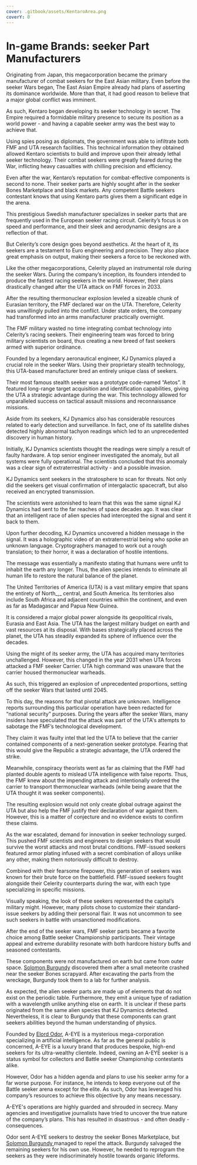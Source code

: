 ```yaml
---
cover: .gitbook/assets/KentaroArea.png
coverY: 0
---
```


# In-game Brands: seeker Part Manufacturers

Originating from Japan, this megacorporation became the primary manufacturer of combat seekers for the East Asian military. Even before the seeker Wars began, The East Asian Empire already had plans of asserting its dominance worldwide. More than that, it had good reason to believe that a major global conflict was imminent.

As such, Kentaro began developing its seeker technology in secret. The Empire required a formidable military presence to secure its position as a world power - and having a capable seeker army was the best way to achieve that.

Using spies posing as diplomats, the government was able to infiltrate both FMF and UTA research facilities. This technical information they obtained allowed Kentaro scientists to build and improve upon their already lethal seeker technology. Their combat seekers were greatly feared during the War, inflicting heavy casualties with chilling precision and efficiency.

Even after the war, Kentaro’s reputation for combat-effective components is second to none. Their seeker parts are highly sought after in the seeker Bones Marketplace and black markets. Any competent Battle seekers contestant knows that using Kentaro parts gives them a significant edge in the arena.

This prestigious Swedish manufacturer specializes in seeker parts that are frequently used in the European seeker racing circuit. Celerity’s focus is on speed and performance, and their sleek and aerodynamic designs are a reflection of that.

But Celerity’s core design goes beyond aesthetics. At the heart of it, its seekers are a testament to Euro engineering and precision. They also place great emphasis on output, making their seekers a force to be reckoned with.

Like the other megacorporations, Celerity played an instrumental role during the seeker Wars. During the company’s inception, its founders intended to produce the fastest racing seekers in the world. However, their plans drastically changed after the UTA attack on FMF forces in 2033.

After the resulting thermonuclear explosion leveled a sizeable chunk of Eurasian territory, the FMF declared war on the UTA. Therefore, Celerity was unwillingly pulled into the conflict. Under state orders, the company had transformed into an arms manufacturer practically overnight.

The FMF military wasted no time integrating combat technology into Celerity’s racing seekers. Their engineering team was forced to bring military scientists on board, thus creating a new breed of fast seekers armed with superior ordinance.

Founded by a legendary aeronautical engineer, KJ Dynamics played a crucial role in the seeker Wars. Using their proprietary stealth technology, this UTA-based manufacturer bred an entirely unique class of seekers.

Their most famous stealth seeker was a prototype code-named “Aetos”. It featured long-range target acquisition and identification capabilities, giving the UTA a strategic advantage during the war. This technology allowed for unparalleled success on tactical assault missions and reconnaissance missions.

Aside from its seekers, KJ Dynamics also has considerable resources related to early detection and surveillance. In fact, one of its satellite dishes detected highly abnormal tachyon readings which led to an unprecedented discovery in human history.

Initially, KJ Dynamics scientists thought the readings were simply a result of faulty hardware. A top senior engineer investigated the anomaly, but all systems were fully operational. The scientists concluded that this anomaly was a clear sign of extraterrestrial activity - and a possible invasion.

KJ Dynamics sent seekers in the stratosphere to scan for threats. Not only did the seekers get visual confirmation of intergalactic spacecraft, but also received an encrypted transmission.

The scientists were astonished to learn that this was the same signal KJ Dynamics had sent to the far reaches of space decades ago. It was clear that an intelligent race of alien species had intercepted the signal and sent it back to them.

Upon further decoding, KJ Dynamics uncovered a hidden message in the signal. It was a holographic video of an extraterrestrial being who spoke an unknown language. Cryptographers managed to work out a rough translation; to their horror, it was a declaration of hostile intentions.

The message was essentially a manifesto stating that humans were unfit to inhabit the earth any longer. Thus, the alien species intends to eliminate all human life to restore the natural balance of the planet.

The United Territories of America (UTA) is a vast military empire that spans the entirety of North_,_ central, and South America. Its territories also include South Africa and adjacent countries within the continent, and even as far as Madagascar and Papua New Guinea.

It is considered a major global power alongside its geopolitical rivals, Eurasia and East Asia. The UTA has the largest military budget on earth and vast resources at its disposal. With bases strategically placed across the planet, the UTA has steadily expanded its sphere of influence over the decades.

Using the might of its seeker army, the UTA has acquired many territories unchallenged. However, this changed in the year 2031 when UTA forces attacked a FMF seeker Carrier. UTA high command was unaware that the carrier housed thermonuclear warheads.

As such, this triggered an explosion of unprecedented proportions, setting off the seeker Wars that lasted until 2045.

To this day, the reasons for that pivotal attack are unknown. Intelligence reports surrounding this particular operation have been redacted for “national security” purposes. During the years after the seeker Wars, many insiders have speculated that the attack was part of the UTA's attempts to sabotage the FMF’s technological development.

They claim it was faulty intel that led the UTA to believe that the carrier contained components of a next-generation seeker prototype. Fearing that this would give the Republic a strategic advantage, the UTA ordered the strike.

Meanwhile, conspiracy theorists went as far as claiming that the FMF had planted double agents to mislead UTA intelligence with false reports. Thus, the FMF knew about the impending attack and intentionally ordered the carrier to transport thermonuclear warheads (while being aware that the UTA thought it was seeker components).

The resulting explosion would not only create global outrage against the UTA but also help the FMF justify their declaration of war against them. However, this is a matter of conjecture and no evidence exists to confirm these claims.

As the war escalated, demand for innovation in seeker technology surged. This pushed FMF scientists and engineers to design seekers that would survive the worst attacks and most brutal conditions. FMF-issued seekers featured armor plating infused with a secret combination of alloys unlike any other, making them notoriously difficult to destroy.

Combined with their fearsome firepower, this generation of seekers was known for their brute force on the battlefield. FMF-issued seekers fought alongside their Celerity counterparts during the war, with each type specializing in specific missions.

Visually speaking, the look of these seekers represented the capital’s military might. However, many pilots chose to customize their standard-issue seekers by adding their personal flair. It was not uncommon to see such seekers in battle with unsanctioned modifications.

After the end of the seeker wars, FMF seeker parts became a favorite choice among Battle seeker Championship participants. Their vintage appeal and extreme durability resonate with both hardcore history buffs and seasoned contestants.

These components were not manufactured on earth but came from outer space. [Solomon Burgundy](https://docs.battleseekers.io/whitepaper/battle-seekers-universe/characters#solomon-burgundy) discovered them after a small meteorite crashed near the seeker Bones scrapyard. After excavating the parts from the wreckage, Burgundy took them to a lab for further analysis.

As expected, the alien seeker parts are made up of elements that do not exist on the periodic table. Furthermore, they emit a unique type of radiation with a wavelength unlike anything else on earth. It is unclear if these parts originated from the same alien species that KJ Dynamics detected. Nevertheless, it is clear to Burgundy that these components can grant seekers abilities beyond the human understanding of physics.

Founded by [Elord Odor](https://docs.battleseekers.io/whitepaper/battle-seekers-universe/characters#elord-odor), A-EYE is a mysterious mega-corporation specializing in artificial intelligence. As far as the general public is concerned, A-EYE is a luxury brand that produces bespoke, high-end seekers for its ultra-wealthy clientele. Indeed, owning an A-EYE seeker is a status symbol for collectors and Battle seeker Championship contestants alike.

However, Odor has a hidden agenda and plans to use his seeker army for a far worse purpose. For instance, he intends to keep everyone out of the Battle seeker arena except for the elite. As such, Odor has leveraged his company’s resources to achieve this objective by any means necessary.

A-EYE's operations are highly guarded and shrouded in secrecy. Many agencies and investigative journalists have tried to uncover the true nature of the company’s plans. This has resulted in disastrous - and often deadly - consequences.

Odor sent A-EYE seekers to destroy the seeker Bones Marketplace, but [Solomon Burgundy ](https://docs.battleseekers.io/whitepaper/battle-seekers-universe/characters#solomon-burgundy)managed to repel the attack. Burgundy salvaged the remaining seekers for his own use. However, he needed to reprogram the seekers as they were indiscriminately hostile towards organic lifeforms.
